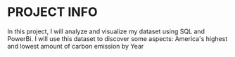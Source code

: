 # PROJECT INFO 

In this project, I will analyze and visualize my dataset using SQL and PowerBi. I will use this dataset to discover some aspects: America's highest and lowest amount of carbon emission by Year
